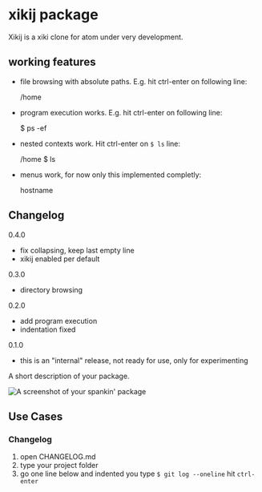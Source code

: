 # xikij package

Xikij is a xiki clone for atom under very development.


## working features

- file browsing with absolute paths.  E.g. hit ctrl-enter on following line:

  /home

- program execution works.  E.g. hit ctrl-enter on following line:

  $ ps -ef

- nested contexts work.  Hit ctrl-enter on `$ ls` line:

  /home
    $ ls

- menus work, for now only this implemented completly:

  hostname


## Changelog

0.4.0
  - fix collapsing, keep last empty line
  - xikij enabled per default

0.3.0
  - directory browsing

0.2.0
  - add program execution
  - indentation fixed

0.1.0
  - this is an "internal" release, not ready for use, only for experimenting


A short description of your package.

![A screenshot of your spankin' package](https://f.cloud.github.com/assets/69169/2290250/c35d867a-a017-11e3-86be-cd7c5bf3ff9b.gif)


## Use Cases

### Changelog

1. open CHANGELOG.md
2. type your project folder
3. go one line below and indented you type `$ git log --oneline` hit `ctrl-enter`
